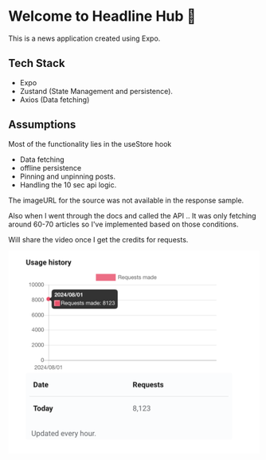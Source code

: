 # Welcome to Headline Hub 👋

This is a news application created using Expo.

## Tech Stack

- Expo
- Zustand (State Management and persistence).
- Axios (Data fetching)

## Assumptions

Most of the functionality lies in the useStore hook

- Data fetching
- offline persistence
- Pinning and unpinning posts.
- Handling the 10 sec api logic.

The imageURL for the source was not available in the response sample.

Also when I went through the docs and called the API .. It was only fetching around 60-70 articles so I've implemented based on those conditions.

Will share the video once I get the credits for requests.

![screenshot](screenshot.png)
